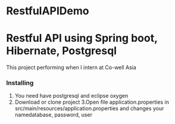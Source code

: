 # RestfulAPIDemo

<h1> Restful API using Spring boot, Hibernate, Postgresql </h1>

This project performing when I intern at Co-well Asia

<h3> Installing </h3>

1. You need have postgresql and eclipse oxygen
2. Download or clone project
3.Open file application.properties in src/main/resources/application.properties and changes your namedatabase, password, user


